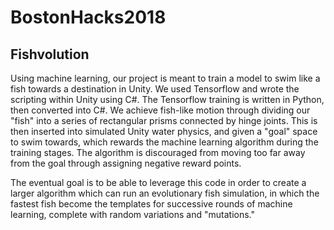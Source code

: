 # BostonHacks2018

## Fishvolution

Using machine learning, our project is meant to train a model to swim like a fish towards a destination in Unity. We used Tensorflow and wrote the scripting within Unity using C#. The Tensorflow training is written in Python, then converted into C#. We achieve fish-like motion through dividing our "fish" into a series of rectangular prisms connected by hinge joints. This is then inserted into simulated Unity water physics, and given a "goal" space to swim towards, which rewards the machine learning algorithm during the training stages. The algorithm is discouraged from moving too far away from the goal through assigning negative reward points.

The eventual goal is to be able to leverage this code in order to create a larger algorithm which can run an evolutionary fish simulation, in which the fastest fish become the templates for successive rounds of machine learning, complete with random variations and "mutations."
